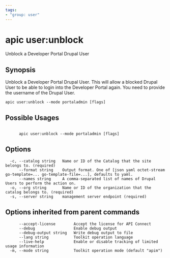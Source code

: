 ```yaml
---
tags:
- "group: user"
---
```

# apic user:unblock

Unblock a Developer Portal Drupal User

## Synopsis

Unblock a Developer Portal Drupal User. This will allow a blocked Drupal User to be able to login into the Developer Portal again. You need to provide the username of the Drupal User.

```
apic user:unblock --mode portaladmin [flags]
```

## Possible Usages

```

      apic user:unblock --mode portaladmin [flags]

```

## Options

```
  -c, --catalog string   Name or ID of the Catalog that the site belongs to. (required)
      --format string    Output format. One of [json yaml octet-stream go-template=... go-template-file=...], defaults to yaml.
      --names string     A comma-separated list of names of Drupal Users to perform the action on.
  -o, --org string       Name or ID of the organization that the catalog belongs to. (required)
  -s, --server string    management server endpoint (required)
```

## Options inherited from parent commands

```
      --accept-license        Accept the license for API Connect
      --debug                 Enable debug output
      --debug-output string   Write debug output to file
      --lang string           Toolkit operation language
      --live-help             Enable or disable tracking of limited usage information
  -m, --mode string           Toolkit operation mode (default "apim")
```
